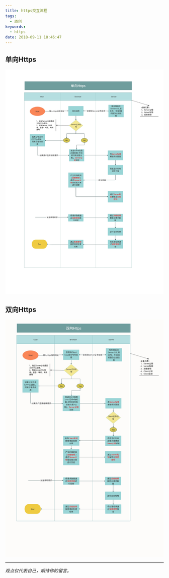 ```yaml
---
title: https交互流程
tags:
  - 原创
keywords:
  - https
date: 2018-09-11 18:46:47
---
```


## 单向Https
![单向Https](/images/one-way-https.jpg)

## 双向Https
![双向Https](/images/two-way-https.jpg)

-----

*观点仅代表自己，期待你的留言。*
